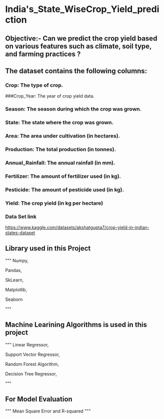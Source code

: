 # India's_State_WiseCrop_Yield_prediction
## Objective:- Can we predict the crop yield based on various features such as climate, soil type, and farming practices ?
## The dataset contains the following columns:
### Crop: The type of crop.
###Crop_Year: The year of crop yield data.
### Season: The season during which the crop was grown.
### State: The state where the crop was grown.
### Area: The area under cultivation (in hectares).
### Production: The total production (in tonnes).
### Annual_Rainfall: The annual rainfall (in mm).
### Fertilizer: The amount of fertilizer used (in kg).
### Pesticide: The amount of pesticide used (in kg).
### Yield: The crop yield (in kg per hectare)
###  Data Set link
https://www.kaggle.com/datasets/akshatgupta7/crop-yield-in-indian-states-dataset
## Library used in this Project
""" 
Numpy,

Pandas,

SkLearn,

Matplotlib,

Seaborn

"""
## Machine Learining Algorithms is used in this project
"""
Linear Regressor, 

Support Vector Regressor,

Random Forest Algorithm,

Decision Tree Regressor,

"""
## For Model Evaluation
""" Mean Square Error and R-squared  """

